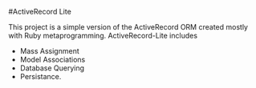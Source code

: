 #ActiveRecord Lite

This project is a simple version of the ActiveRecord ORM created mostly with Ruby metaprogramming.
ActiveRecord-Lite includes
- Mass Assignment
- Model Associations
- Database Querying
- Persistance.